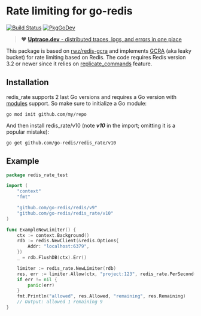 # Rate limiting for go-redis

[![Build Status](https://travis-ci.org/go-redis/redis_rate.svg?branch=master)](https://travis-ci.org/go-redis/redis_rate)
[![PkgGoDev](https://pkg.go.dev/badge/github.com/go-redis/redis/v8)](https://pkg.go.dev/github.com/go-redis/redis_rate/v9)

> :heart: [**Uptrace.dev** - distributed traces, logs, and errors in one place](https://uptrace.dev)

This package is based on [rwz/redis-gcra](https://github.com/rwz/redis-gcra) and implements
[GCRA](https://en.wikipedia.org/wiki/Generic_cell_rate_algorithm) (aka leaky bucket) for rate
limiting based on Redis. The code requires Redis version 3.2 or newer since it relies on
[replicate_commands](https://redis.io/commands/eval#replicating-commands-instead-of-scripts)
feature.

## Installation

redis_rate supports 2 last Go versions and requires a Go version with
[modules](https://github.com/golang/go/wiki/Modules) support. So make sure to initialize a Go
module:

```shell
go mod init github.com/my/repo
```

And then install redis\_rate/v10 (note **_v10_** in the import; omitting it is a popular mistake):

```shell
go get github.com/go-redis/redis_rate/v10
```

## Example

```go
package redis_rate_test

import (
	"context"
	"fmt"

	"github.com/go-redis/redis/v9"
	"github.com/go-redis/redis_rate/v10"
)

func ExampleNewLimiter() {
	ctx := context.Background()
	rdb := redis.NewClient(&redis.Options{
		Addr: "localhost:6379",
	})
	_ = rdb.FlushDB(ctx).Err()

	limiter := redis_rate.NewLimiter(rdb)
	res, err := limiter.Allow(ctx, "project:123", redis_rate.PerSecond(10))
	if err != nil {
		panic(err)
	}
	fmt.Println("allowed", res.Allowed, "remaining", res.Remaining)
	// Output: allowed 1 remaining 9
}
```
